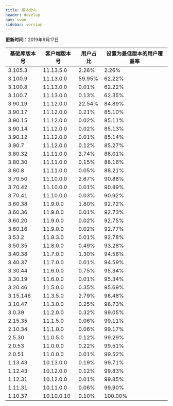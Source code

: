 ```yaml
---
title: 版本分布
header: develop
nav: swan
sidebar: version
---
```

**更新时间**：2019年9月17日

|基础库版本号|客户端版本号|用户占比|设置为最低版本的用户覆盖率|
|---|---|---|---|
|3.105.3|11.13.5.0|2.26%|2.26%|
|3.100.9|11.13.0.0|59.95%|62.22%|
|3.100.8|11.13.0.0|0.01%|62.22%|
|3.100.7|11.13.0.0|0.13%|62.35%|
|3.90.19|11.12.0.0|22.54%|84.89%|
|3.90.17|11.12.0.0|0.21%|85.10%|
|3.90.15|11.12.0.0|0.02%|85.11%|
|3.90.14|11.12.0.0|0.02%|85.13%|
|3.90.12|11.12.0.0|0.01%|85.14%|
|3.90.7|11.12.0.0|0.12%|85.27%|
|3.80.32|11.11.0.0|2.74%|88.01%|
|3.80.30|11.11.0.0|0.15%|88.16%|
|3.80.8|11.11.0.0|0.05%|88.21%|
|3.70.50|11.10.0.0|2.67%|90.88%|
|3.70.42|11.10.0.0|0.01%|90.89%|
|3.70.41|11.10.0.0|0.03%|90.92%|
|3.60.38|11.9.0.0|1.80%|92.72%|
|3.60.36|11.9.0.0|0.01%|92.73%|
|3.60.20|11.9.0.0|0.02%|92.75%|
|3.60.16|11.9.0.0|0.02%|92.77%|
|3.53.2|11.8.3.0|0.01%|92.78%|
|3.50.35|11.8.0.0|0.49%|93.28%|
|3.40.38|11.7.0.0|1.30%|94.58%|
|3.40.37|11.7.0.0|0.01%|94.59%|
|3.30.44|11.6.0.0|0.75%|95.34%|
|3.30.19|11.6.0.0|0.01%|95.34%|
|3.20.46|11.5.0.0|0.35%|95.69%|
|3.15.146|11.3.5.0|2.79%|98.48%|
|3.10.47|11.3.0.0|0.25%|98.73%|
|3.0.39|11.2.0.0|0.32%|99.05%|
|2.15.35|11.1.5.0|0.06%|99.11%|
|2.10.34|11.1.0.0|0.06%|99.17%|
|2.5.30|11.0.5.0|0.12%|99.29%|
|2.0.53|11.0.0.0|0.22%|99.51%|
|2.0.51|11.0.0.0|0.01%|99.52%|
|1.13.43|10.13.0.0|0.19%|99.71%|
|1.12.43|10.12.0.0|0.12%|99.83%|
|1.12.31|10.12.0.0|0.01%|99.85%|
|1.11.31|10.11.0.0|0.06%|99.90%|
|1.10.37|10.10.0.10|0.10%|100.00%|